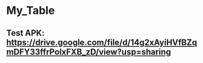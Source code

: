 # My_Table
## Test APK: https://drive.google.com/file/d/14g2xAyiHVfBZqmDFY33ffrPolxFXB_zD/view?usp=sharing
